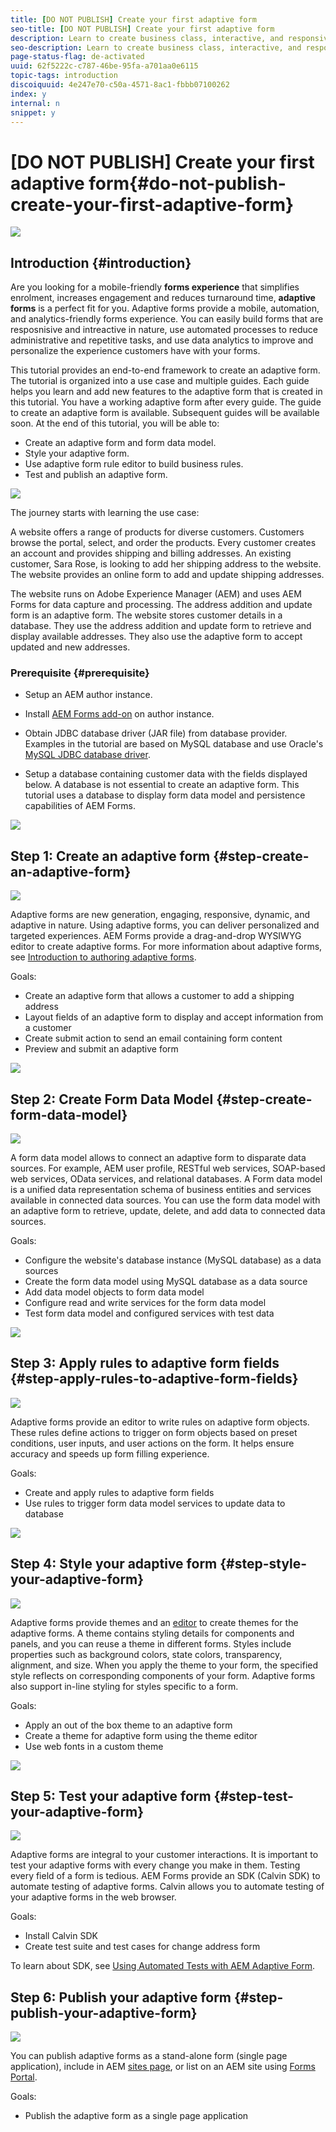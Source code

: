 ```yaml
---
title: [DO NOT PUBLISH] Create your first adaptive form
seo-title: [DO NOT PUBLISH] Create your first adaptive form
description: Learn to create business class, interactive, and responsive forms. 
seo-description: Learn to create business class, interactive, and responsive forms. 
page-status-flag: de-activated
uuid: 62f5222c-c787-46be-95fa-a701aa0e6115
topic-tags: introduction
discoiquuid: 4e247e70-c50a-4571-8ac1-fbbb07100262
index: y
internal: n
snippet: y
---
```


# [DO NOT PUBLISH] Create your first adaptive form{#do-not-publish-create-your-first-adaptive-form}

 ![](assets/01-create-first-adaptive-form-hero-image.png)

## Introduction {#introduction}

Are you looking for a mobile-friendly **forms experience** that simplifies enrolment, increases engagement and reduces turnaround time, **adaptive forms** is a perfect fit for you. Adaptive forms provide a mobile, automation, and analytics-friendly forms experience. You can easily build forms that are resposnisive and intreactive in nature, use automated processes to reduce administrative and repetitive tasks, and use data analytics to improve and personalize the experience customers have with your forms.

This tutorial provides an end-to-end framework to create an adaptive form. The tutorial is organized into a use case and multiple guides. Each guide helps you learn and add new features to the adaptive form that is created in this tutorial. You have a working adaptive form after every guide. The guide to create an adaptive form is available. Subsequent guides will be available soon. At the end of this tutorial, you will be able to:

* Create an adaptive form and form data model.
* Style your adaptive form.
* Use adaptive form rule editor to build business rules.
* Test and publish an adaptive form.

![](assets/create-daptive-form-workflow.png)

The journey starts with learning the use case:

A website offers a range of products for diverse customers. Customers browse the portal, select, and order the products. Every customer creates an account and provides shipping and billing addresses. An existing customer, Sara Rose, is looking to add her shipping address to the website. The website provides an online form to add and update shipping addresses.

The website runs on Adobe Experience Manager (AEM) and uses AEM Forms for data capture and processing. The address addition and update form is an adaptive form. The website stores customer details in a database. They use the address addition and update form to retrieve and display available addresses. They also use the adaptive form to accept updated and new addresses.

### Prerequisite {#prerequisite}

* Setup an AEM author instance.  
* Install [AEM Forms add-on](../../forms/using/installing-configuring-aem-forms-osgi.md) on author instance.
* Obtain JDBC database driver (JAR file) from database provider. Examples in the tutorial are based on MySQL database and use Oracle's [MySQL JDBC database driver](https://dev.mysql.com/downloads/connector/j/5.1.html).   

* Setup a database containing customer data with the fields displayed below. A database is not essential to create an adaptive form. This tutorial uses a database to display form data model and persistence capabilities of AEM Forms.

![](assets/adaptiveformdata.png)

## Step 1: Create an adaptive form {#step-create-an-adaptive-form}

![](assets/03-create-adaptive-form-%20main-image_small.png)

Adaptive forms are new generation, engaging, responsive, dynamic, and adaptive in nature. Using adaptive forms, you can deliver personalized and targeted experiences. AEM Forms provide a drag-and-drop WYSIWYG editor to create adaptive forms. For more information about adaptive forms, see [Introduction to authoring adaptive forms](../../forms/using/introduction-forms-authoring.md).

Goals:

* Create an adaptive form that allows a customer to add a shipping address
* Layout fields of an adaptive form to display and accept information from a customer
* Create submit action to send an email containing form content
* Preview and submit an adaptive form

[ ![](https://helpx.adobe.com/content/dam/help/en/marketing-cloud/how-to/digital-foundation/_jcr_content/main-pars/image_1250343773/see-the-guide-sm.png)](create-adaptive-form.md)

## Step 2: Create Form Data Model {#step-create-form-data-model}

![](assets/05-create-form-data-model-main_small.png)

A form data model allows to connect an adaptive form to disparate data sources. For example, AEM user profile, RESTful web services, SOAP-based web services, OData services, and relational databases. A Form data model is a unified data representation schema of business entities and services available in connected data sources. You can use the form data model with an adaptive form to retrieve, update, delete, and add data to connected data sources.

Goals:

* Configure the website's database instance (MySQL database) as a data sources  
* Create the form data model using MySQL database as a data source
* Add data model objects to form data model
* Configure read and write services for the form data model  
* Test form data model and configured services with test data

[ ![](https://helpx.adobe.com/content/dam/help/en/marketing-cloud/how-to/digital-foundation/_jcr_content/main-pars/image_1250343773/see-the-guide-sm.png)](create-form-data-model.md)

## Step 3: Apply rules to adaptive form fields {#step-apply-rules-to-adaptive-form-fields}

![](assets/07-apply-rules-to-adaptive-form_small.png)

Adaptive forms provide an editor to write rules on adaptive form objects. These rules define actions to trigger on form objects based on preset conditions, user inputs, and user actions on the form. It helps ensure accuracy and speeds up form filling experience.

Goals:

* Create and apply rules to adaptive form fields
* Use rules to trigger form data model services to update data to database

[ ![](https://helpx.adobe.com/content/dam/help/en/marketing-cloud/how-to/digital-foundation/_jcr_content/main-pars/image_1250343773/see-the-guide-sm.png)](apply-rules-to-adaptive-form-fields.md)

## Step 4: Style your adaptive form {#step-style-your-adaptive-form}

![](assets/09-style%20your%20adaptive%20form_small.png)

Adaptive forms provide themes and an [editor](../../forms/using/themes.md) to create themes for the adaptive forms. A theme contains styling details for components and panels, and you can reuse a theme in different forms. Styles include properties such as background colors, state colors, transparency, alignment, and size. When you apply the theme to your form, the specified style reflects on corresponding components of your form. Adaptive forms also support in-line styling for styles specific to a form.

Goals:

* Apply an out of the box theme to an adaptive form
* Create a theme for adaptive form using the theme editor
* Use web fonts in a custom theme

[ ![](https://helpx.adobe.com/content/dam/help/en/marketing-cloud/how-to/digital-foundation/_jcr_content/main-pars/image_1250343773/see-the-guide-sm.png)](style-your-adaptive-form.md)

## Step 5: Test your adaptive form {#step-test-your-adaptive-form}

![](assets/11-test-your-adaptive-form.png)

Adaptive forms are integral to your customer interactions. It is important to test your adaptive forms with every change you make in them. Testing every field of a form is tedious. AEM Forms provide an SDK (Calvin SDK) to automate testing of adaptive forms. Calvin allows you to automate testing of your adaptive forms in the web browser.

Goals:

* Install Calvin SDK
* Create test suite and test cases for change address form

To learn about SDK, see [Using Automated Tests with AEM Adaptive Form](../../forms/using/calvin.md).

## Step 6: Publish your adaptive form {#step-publish-your-adaptive-form}

![](assets/12-publish-your-adaptive-form-_small.png)

You can publish adaptive forms as a stand-alone form (single page application), include in AEM [sites page](../../forms/using/embed-adaptive-form-aem-sites.md), or list on an AEM site using [Forms Portal](../../forms/using/introduction-publishing-forms.md).

Goals:

* Publish the adaptive form as a single page application

